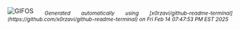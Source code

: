 <div align="justify">
<picture>
    <source media="(prefers-color-scheme: dark)" srcset="https://i.ibb.co/ccbJqW9j/output-gif.gif">
    <source media="(prefers-color-scheme: light)" srcset="https://i.ibb.co/ccbJqW9j/output-gif.gif">
    <img alt="GIFOS" src="https://i.ibb.co/ccbJqW9j/output-gif.gif">
</picture>
<sub><i>Generated automatically using [x0rzavi/github-readme-terminal](https://github.com/x0rzavi/github-readme-terminal) on Fri Feb 14 07:47:53 PM EST 2025</i></sub>
</div>

<!--  -->